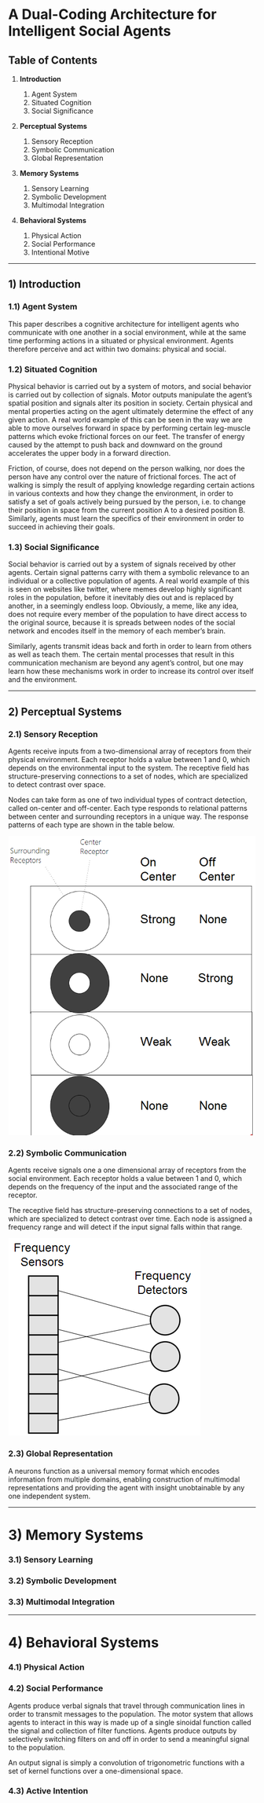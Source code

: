 # A Dual-Coding Architecture for Intelligent Social Agents


## Table of Contents

1. __Introduction__
    1. Agent System
    2. Situated Cognition
    3. Social Significance

2. __Perceptual Systems__
    1. Sensory Reception
    2. Symbolic Communication
    3. Global Representation

3. __Memory Systems__
    1. Sensory Learning
    2. Symbolic Development
    3. Multimodal Integration

4. __Behavioral Systems__
    1. Physical Action
    2. Social Performance
    3. Intentional Motive
  
---
  
## 1) Introduction

### 1.1) Agent System

This paper describes a cognitive architecture for intelligent agents who communicate with one another in a social environment, while at the same time performing actions in a situated or physical environment. Agents therefore perceive and act within two domains: physical and social.

### 1.2) Situated Cognition

Physical behavior is carried out by a system of motors, and social behavior is carried out by collection of signals. Motor outputs manipulate the agent’s spatial position and signals alter its position in society. Certain physical and mental properties acting on the agent ultimately determine the effect of any given action. A real world example of this can be seen in the way we are able to move ourselves forward in space by performing certain leg-muscle patterns which evoke frictional forces on our feet. The transfer of energy caused by the attempt to push back and downward on the ground accelerates the upper body in a forward direction. 

Friction, of course, does not depend on the person walking, nor does the person have any control over the nature of frictional forces. The act of walking is simply the result of applying knowledge regarding certain actions in various contexts and how they change the environment, in order to satisfy a set of goals actively being pursued by the person, i.e. to change their position in space from the current position A to a desired position B. Similarly, agents must learn the specifics of their environment in order to succeed in achieving their goals.

### 1.3) Social Significance

Social behavior is carried out by a system of signals received by other agents. Certain signal patterns carry with them a symbolic relevance to an individual or a collective population of agents. A real world example of this is seen on websites like twitter, where memes develop highly significant roles in the population, before it inevitably dies out and is replaced by another, in a seemingly endless loop. Obviously, a meme, like any idea, does not require every member of the population to have direct access to the original source, because it is spreads between nodes of the social network and encodes itself in the memory of each member’s brain.

Similarly, agents transmit ideas back and forth in order to learn from others as well as teach them. The certain mental processes that result in this communication mechanism are beyond any agent’s control, but one may learn how these mechanisms work in order to increase its control over itself and the environment.

---

## 2) Perceptual Systems

### 2.1) Sensory Reception

Agents receive inputs from a two-dimensional array of receptors from their physical environment. Each receptor holds a value between 1 and 0, which depends on the environmental input to the system. The receptive field has structure-preserving connections to a set of nodes, which are specialized to detect contrast over space. 

Nodes can take form as one of two individual types of contract detection, called on-center and off-center. Each type responds to relational patterns between center and surrounding receptors in a unique way. The response patterns of each type are shown in the table below.

![](https://github.com/CarsonScott/Dual-Coding-Agents/blob/master/img/Receptor%20Nodes.png)

### 2.2) Symbolic Communication

Agents receive signals one a one dimensional array of receptors from the social environment. Each receptor holds a value between 1 and 0, which depends on the frequency of the input and the associated range of the receptor. 

The receptive field has structure-preserving connections to a set of nodes, which are specialized to detect contrast over time. Each node is assigned a frequency range and will detect if the input signal falls within that range.

![](https://github.com/CarsonScott/Dual-Coding-Agents/blob/master/img/Frequency%20Nodes.png)

### 2.3) Global Representation

A neurons function as a universal memory format which encodes information from multiple domains, enabling construction of multimodal representations and providing the agent with insight unobtainable by any one independent system.

---

# 3) Memory Systems

### 3.1) Sensory Learning

### 3.2) Symbolic Development

### 3.3) Multimodal Integration

---

# 4) Behavioral Systems

### 4.1) Physical Action

### 4.2) Social Performance

Agents produce verbal signals that travel through communication lines in order to transmit messages to the population. The motor system that allows agents to interact in this way is made up of a single sinoidal function called the signal and collection of filter functions. Agents produce outputs by selectively switching filters on and off in order to send a meaningful signal to the population.

An output signal is simply a convolution of trigonometric functions with a set of kernel functions over a one-dimensional space.

### 4.3) Active Intention

